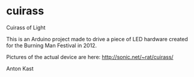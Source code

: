 cuirass
=======

Cuirass of Light

This is an Arduino project made to drive a piece of LED hardware created for the Burning Man Festival in 2012.

Pictures of the actual device are here: http://sonic.net/~rat/cuirass/

Anton Kast
